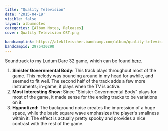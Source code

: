 ```yaml
---
title: "Quality Television"
date: '2015-04-19'
visible: false
layout: albumnotes
categories: [Album Notes, Releases]
cover: Quality Television OST.png

bandcamplink: https://alekfleischer.bandcamp.com/album/quality-television-ost
bandcampid: 2975430290
---
```

Soundtrack to my Ludum Dare 32 game, which can be found [here](https://alekfleischer.itch.io/quality-television).

1. **Sinister Governmental Body:** This track plays throughout most of the game. This melody was bouncing around in my head for awhile, and seemed to fit well. The second half of the track adds a few more instruments; in-game, it plays when the TV is active.
2. **Most Interesting Show:** Since "Sinister Governmental Body" plays for most of the game, it made sense for the ending tracks to be variations on it.
3. **Hypnotized:** The background noise creates the impression of a huge space, while the basic square wave emphasizes the player's smallness within it. The effect is actually pretty spooky and provides a nice contrast with the rest of the game.
